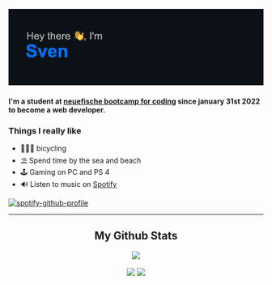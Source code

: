 [![MasterHead](/header.png)](https://github.com/Sven-Lyco/Sven-Lyco/main)


#### I'm a student at [neuefische bootcamp for coding](https://www.neuefische.de/) since january 31st 2022 to become a web developer.

### Things I really like
- 🚴🏼‍♂️ bicycling
- ⛱ Spend time by the sea and beach
- 🕹 Gaming on PC and PS 4
- 🔊 Listen to music on [Spotify](https://open.spotify.com/user/31q5bs2ses7smz2ou5rppcc5okka?si=8f709c8396d1410d)

[![spotify-github-profile](https://spotify-github-profile.vercel.app/api/view?uid=31q5bs2ses7smz2ou5rppcc5okka&cover_image=true&theme=novatorem&bar_color=53b14f&bar_color_cover=false)](https://github.com/kittinan/spotify-github-profile)

-----

<h2 align="center">
  My Github Stats
</h2>

<p align = "center">
 <img  src="https://github-readme-streak-stats.herokuapp.com/?user=Sven-Lyco&theme=github-dark&date_format=M%20j%5B%2C%20Y%5D&border=4A8DDA" />
</p>

<p align = "center">
  <img src = "https://github-readme-stats.vercel.app/api?username=Sven-Lyco&show_icons=true&theme=github_dark&hide_border=true">
  <img src = "https://github-readme-stats.vercel.app/api/top-langs/?username=Sven-Lyco&layout=compact&theme=github_dark&hide_border=true">
</p>


<!--
**Sven-Lyco/Sven-Lyco** is a ✨ _special_ ✨ repository because its `README.md` (this file) appears on your GitHub profile.

Here are some ideas to get you started:

- 🔭 I’m currently working on ...
- 🌱 I’m currently learning ...
- 👯 I’m looking to collaborate on ...
- 🤔 I’m looking for help with ...
- 💬 Ask me about ...
- 📫 How to reach me: ...
- 😄 Pronouns: ...
- ⚡ Fun fact: ...
-->
